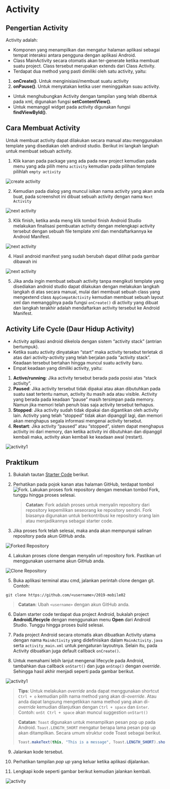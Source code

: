 # Activity

## Pengertian Activity

Activity adalah:

-	Komponen yang menampilkan dan mengatur halaman aplikasi sebagai tempat
	interaksi antara pengguna dengan aplikasi Android.
-	Class MainActivity secara otomatis akan ter-generate ketika membuat suatu
	project. Class tersebut merupakan extends dari Class Activity.
-	Terdapat dua method yang pasti dimiliki oleh satu activity, yaitu:
  1. **onCreate()**. Untuk menginisiasi/membuat suatu activity
  2. **onPause()**. Untuk menyatakan ketika user meninggalkan suau activity.
-	Untuk menghubungkan Activity dengan tampilan yang telah dibentuk pada xml,
	digunakan fungsi **setContentView()**.
-	Untuk memanggil widget pada activity digunakan fungsi **findViewById()**.

## Cara Membuat Activity

Untuk membuat activity dapat dilakukan secara manual atau menggunakan template
yang disediakan oleh android studio. Berikut ini langkah langkah untuk membuat
sebuah activity.

1. Klik kanan pada package yang ada pada new project kemudian pada menu yang ada
   pilih menu `activity` kemudian pada pilihan template pilihlah `empty
   activity`

  ![create activity](images/02-create-activity.png)

2. Kemudian pada dialog yang muncul isikan nama activity yang akan anda buat,
   pada screenshot ini dibuat sebuah activity dengan nama `Next Activity`

  ![next activity](images/02-create-activity-step2.png)

3. Klik finish, ketika anda meng klik tombol finish Android Studio melakukan
   finalisasi pembuatan activity dengan melengkapi activity tersebut dengan
   sebuah file template xml dan mendaftarkannya ke Android Manifest.

  ![next activity](images/02-create-activity-step3.png)

4. Hasil android manifest yang sudah berubah dapat dilihat pada gambar dibawah ini

  ![next activity](images/02-create-activity-step4.png)

5. Jika anda ingin membuat sebuah activity tanpa mengikuti template yang
   disediakan android studio dapat dilakukan dengan melakukan langkah langkah di
   atas secara manual, mulai dari membuat sebuah class yang mengextend class
   `AppCompatActivity` kemudian membuat sebuah layout xml dan memanggilnya pada
   fungsi `onCreate()` di activity yang dibuat dan langkah terakhir adalah
   mendaftarkan activity tersebut ke Android Manifest.

## Activity Life Cycle (Daur Hidup Activity)

-	Activity aplikasi android dikelola dengan sistem “activity stack” (antrian
	bertumpuk).
-	Ketika suatu activity dinyatakan “start” maka activity tersebut terletak di
	atas dari activity-activity yang telah berjalan pada “activity stack”. Keadaan
	tersebut bertahan hingga muncul suatu activity baru.
-	Empat keadaan yang dimiliki activity, yaitu:
  1.	**Active/running**: Jika activity tersebut berada pada posisi atas
      “stack activity”.
  2. **Paused**: Jika activity tersebut tidak dipakai atau akan dibutuhkan
     pada suatu saat tertentu namun, activity itu masih ada atau visible.
     Activity yang berada pada keadaan “pause” masih tersimpan pada memory.
     Namun jika memori telah penuh bias saja activity tersebut terhapus.
  3. **Stopped**: Jika activity sudah tidak dipakai dan digantikan oleh
     activity lain. Activity yang telah “stopped” tidak akan dipanggil lagi,
     dan memori akan menghapus segala informasi mengenai activity tersebut.
  4. **Restart**: Jika activity “paused” atau “stopped”, sistem dapat
     menghapus activity ini dari memory, dan ketika activity ini dibutuhkan
     dan dipanggil kembali maka, activity akan kembali ke keadaan awal
     (restart).

![activity1](images/life_cyccle_activity.png)


## Praktikum

1. Bukalah tautan [Starter Code](https://github.com/polinema-mobile/2019-mobile02) berikut.

2. Perhatikan pada pojok kanan atas halaman GitHub, terdapat tombol
   ![Fork](./images/fork.png). Lakukan proses fork repository dengan menekan
   tombol Fork, tunggu hingga proses selesai.

   > **Catatan**: Fork adalah proses untuk menyalin repository dari repository
   > kepemilikan seseorang ke repository sendiri. Fork biasanya digunakan untuk
   > berkontribusi ke repository orang lain atau menjadikannya sebagai starter
   > code.

3. Jika proses fork telah selesai, maka anda akan mempunyai salinan repository
   pada akun GitHub anda.

  ![Forked Repository](./images/forked-repository.png)

4. Lakukan proses clone dengan menyalin url repository fork. Pastikan url
   menggunakan username akun GitHub anda.

  ![Clone Repository](./images/clone.png)

5. Buka aplikasi terminal atau cmd, jalankan perintah clone dengan git. Contoh:

  ```
  git clone https://github.com/<username>/2019-mobile02

  ```

  > **Catatan**: Ubah `<username>` dengan akun GitHub anda.

6. Dalam starter code terdapat dua project Android, bukalah project
   **AndroidLifecycle** dengan menggunakan menu **Open** dari Android Studio.
   Tunggu hingga proses build selesai.

7. Pada project Android secara otomatis akan dibuatkan Activity utama dengan
   nama `MainActivity` yang didefinisikan dalam `MainActivity.java` serta
   `activity_main.xml` untuk pengaturan layoutnya. Selain itu, pada Activity
   dibuatkan juga default callback `onCreate()`.

8. Untuk memahami lebih lanjut mengenai lifecycle pada Android, tambahkan dua
   callback `onStart()` dan juga `onStop()` dengan *override*. Sehingga hasil
   akhir menjadi seperti pada gambar berikut.

  ![activity1](images/activity1.jpg)

  > **Tips**: Untuk melakukan *override* anda dapat menggunakan shortcut `Ctrl + o`
  > kemudian pilih nama method yang akan di-*override*. Atau anda dapat
  > langsung mengetikkan nama method yang akan di-*override* kemudian dilanjutkan
  > dengan `Ctrl + space` dan `Enter`. Contoh: `onSt Ctrl + space` akan muncul suggestion
  > `onStart()`

  > **Catatan**: `Toast` digunakan untuk menampilkan pesan pop up pada Android.
  > `Toast.LENGTH_SHORT` mengatur berapa lama pesan pop up akan ditampilkan.
  > Secara umum struktur code Toast sebagai berikut.
  >
  > ```java
  > Toast.makeText(this, "This is a message", Toast.LENGTH_SHORT).show();
  > ```

9. Jalankan kode tersebut.

10. Perhatikan tampilan *pop up* yang keluar ketika aplikasi dijalankan.

11. Lengkapi kode seperti gambar berikut kemudian jalankan kembali.

  ![activity](images/avtivity2.jpg)


